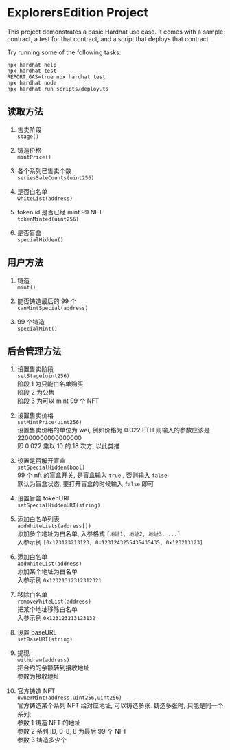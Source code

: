 # ExplorersEdition Project

This project demonstrates a basic Hardhat use case. It comes with a sample contract, a test for that contract, and a script that deploys that contract.

Try running some of the following tasks:

```shell
npx hardhat help
npx hardhat test
REPORT_GAS=true npx hardhat test
npx hardhat node
npx hardhat run scripts/deploy.ts
```

## 读取方法

1. 售卖阶段  
   `stage()`

2. 铸造价格  
   `mintPrice()`

3. 各个系列已售卖个数  
   `seriesSaleCounts(uint256)`

4. 是否白名单  
   `whiteList(address)`

5. token id 是否已经 mint 99 NFT  
   `tokenMinted(uint256)`

6. 是否盲盒  
   `specialHidden()`

## 用户方法

1. 铸造  
   `mint()`

2. 能否铸造最后的 99 个  
   `canMintSpecial(address)`

3. 99 个铸造  
   `specialMint()`

## 后台管理方法

1. 设置售卖阶段  
    `setStage(uint256)`  
   阶段 1 为只能白名单购买  
   阶段 2 为公售  
   阶段 3 为可以 mint 99 个 NFT

2. 设置售卖价格  
   `setMintPrice(uint256)`  
   设置售卖价格的单位为 wei, 例如价格为 0.022 ETH 则输入的参数应该是 22000000000000000  
   即 0.022 乘以 10 的 18 次方, 以此类推

3. 设置是否解开盲盒  
   `setSpecialHidden(bool)`  
   99 个 nft 的盲盒开关, 是盲盒输入 `true` , 否则输入 `false`  
   默认为盲盒状态, 要打开盲盒的时候输入 `false` 即可

4. 设置盲盒 tokenURI  
   `setSpecialHiddenURI(string)`

5. 添加白名单列表  
   `addWhiteLists(address[])`  
   添加多个地址为白名单, 入参格式 `[地址1, 地址2, 地址3, ...]`  
   入参示例 `[0x123123213123, 0x1231243255435435435, 0x123213123]`

6. 添加白名单  
   `addWhiteList(address)`  
   添加某个地址为白名单  
   入参示例 `0x12321312312312321`

7. 移除白名单  
   `removeWhiteList(address)`  
   把某个地址移除白名单  
   入参示例 `0x123123213123132`

8. 设置 baseURL  
   `setBaseURI(string)`

9. 提现  
   `withdraw(address)`  
   把合约的余额转到接收地址  
   参数为接收地址

10. 官方铸造 NFT  
    `ownerMint(address,uint256,uint256)`  
    官方铸造某个系列 NFT 给对应地址, 可以铸造多张. 铸造多张时, 只能是同一个系列;  
    参数 1 铸造 NFT 的地址  
    参数 2 系列 ID, 0-8, 8 为最后 99 个 NFT  
    参数 3 铸造多少个
